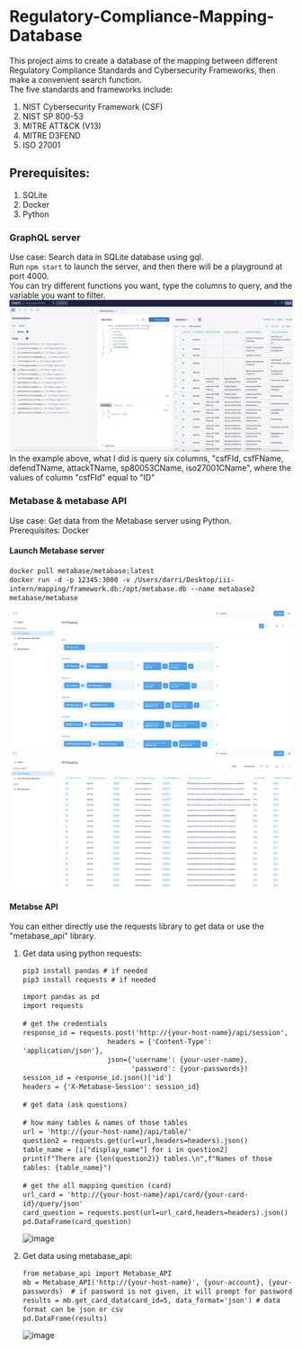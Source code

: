 # Regulatory-Compliance-Mapping-Database
This project aims to create a database of the mapping between different Regulatory Compliance Standards and Cybersecurity Frameworks, then make a convenient search function.   
The five standards and frameworks include:
1. NIST Cybersecurity Framework (CSF)
2. NIST SP 800-53
3. MITRE ATT&CK (V13)
4. MITRE D3FEND
5. ISO 27001

## Prerequisites:
1. SQLite
2. Docker
3. Python

### GraphQL server
Use case: Search data in SQLite database using gql.   
Run `npm start` to launch the server, and then there will be a playground at port 4000.   
You can try different functions you want, type the columns to query, and the variable you want to filter.   
![image](https://github.com/DarriusChen/Regulatory-Compliance-Mapping-Database/blob/main/images/gql.png)
In the example above, what I did is query six columns, "csfFId, csfFName, defendTName, attackTName, sp80053CName, iso27001CName", where the values of column "csfFId" equal to "ID"

### Metabase & metabase API
Use case: Get data from the Metabase server using Python.  
Prerequisites: Docker   
#### Launch Metabase server
```
docker pull metabase/metabase:latest
docker run -d -p 12345:3000 -v /Users/darri/Desktop/iii-intern/mapping/framework.db:/opt/metabase.db --name metabase2 metabase/metabase
```
![image](https://github.com/DarriusChen/Regulatory-Compliance-Mapping-Database/blob/main/images/metabase-operation.png)
![image](https://github.com/DarriusChen/Regulatory-Compliance-Mapping-Database/blob/main/images/metabase-result.png)
#### Metabse API
You can either directly use the requests library to get data or use the "metabase_api" library.   
1. Get data using python requests:
    ```
    pip3 install pandas # if needed
    pip3 install requests # if needed
   ```
    ```
    import pandas as pd
    import requests

    # get the credentials
    response_id = requests.post('http://{your-host-name}/api/session',
                         headers = {'Content-Type': 'application/json'},
                         json={'username': {your-user-name},
                               'password': {your-passwords})
    session_id = response_id.json()['id']
    headers = {'X-Metabase-Session': session_id}

    # get data (ask questions)
    
    # how many tables & names of those tables
    url = 'http://{your-host-name}/api/table/'
    question2 = requests.get(url=url,headers=headers).json()
    table_name = [i["display_name"] for i in question2]
    print(f"There are {len(question2)} tables.\n",f"Names of those tables: {table_name}")

    # get the all mapping question (card)
    url_card = 'http://{your-host-name}/api/card/{your-card-id}/query/json'
    card_question = requests.post(url=url_card,headers=headers).json()
    pd.DataFrame(card_question)
    ```
    ![image](https://github.com/DarriusChen/Regulatory-Compliance-Mapping-Database/blob/main/images/requests.png)
    
2. Get data using metabase_api:
   ```
   from metabase_api import Metabase_API
   mb = Metabase_API('http://{your-host-name}', {your-account}, {your-passwords)  # if password is not given, it will prompt for password
   results = mb.get_card_data(card_id=5, data_format='json') # data format can be json or csv
   pd.DataFrame(results)
   ```
   ![image](https://github.com/DarriusChen/Regulatory-Compliance-Mapping-Database/blob/main/images/result-df.png)

